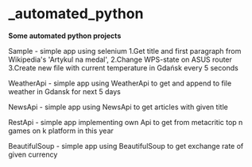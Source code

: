 # _automated_python

**Some automated python projects**

Sample - simple app using selenium
1.Get title and first paragraph from Wikipedia's 'Artykul na medal',
2.Change WPS-state on ASUS router
3.Create new file with current temperature in Gdańsk every 5 seconds

WeatherApi - simple app using WeatherApi to get and append to file weather in Gdansk for next 5 days

NewsApi - simple app using NewsApi to get articles with given title

RestApi - simple app implementing own Api to get from metacritic top n games on k platform in this year

BeautifulSoup - simple app using BeautifulSoup to get exchange rate of given currency
